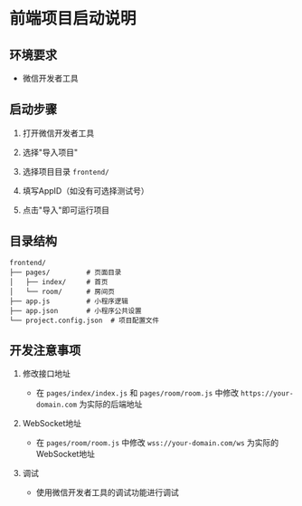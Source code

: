 # 前端项目启动说明

## 环境要求
- 微信开发者工具

## 启动步骤

1. 打开微信开发者工具

2. 选择"导入项目"

3. 选择项目目录 `frontend/`

4. 填写AppID（如没有可选择测试号）

5. 点击"导入"即可运行项目

## 目录结构
```
frontend/
├── pages/         # 页面目录
│   ├── index/     # 首页
│   └── room/      # 房间页
├── app.js         # 小程序逻辑
├── app.json       # 小程序公共设置
└── project.config.json  # 项目配置文件
```

## 开发注意事项

1. 修改接口地址
   - 在 `pages/index/index.js` 和 `pages/room/room.js` 中修改 `https://your-domain.com` 为实际的后端地址

2. WebSocket地址
   - 在 `pages/room/room.js` 中修改 `wss://your-domain.com/ws` 为实际的WebSocket地址

3. 调试
   - 使用微信开发者工具的调试功能进行调试